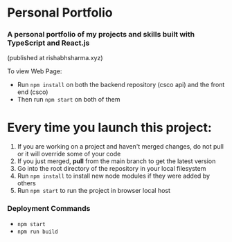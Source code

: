 # Personal Portfolio

### A personal portfolio of my projects and skills built with TypeScript and React.js
(published at rishabhsharma.xyz)

To view Web Page:
- Run `npm install` on both the backend repository (csco api) and the front end (csco)
- Then run `npm start` on both of them

# Every time you launch this project:

1. If you are working on a project and haven't merged changes, do not pull or it will override some of your code
2. If you just merged, **pull** from the main branch to get the latest version
3. Go into the root directory of the repository in your local filesystem
4. Run `npm install` to install new node modules if they were added by others
5. Run `npm start` to run the project in browser local host

### Deployment Commands
- `npm start`
- `npm run build`
